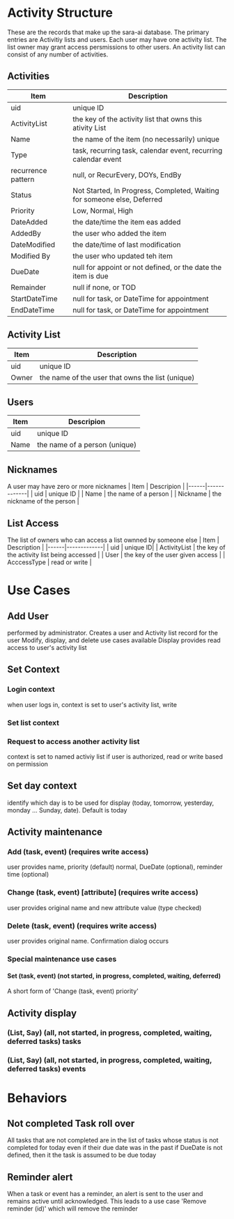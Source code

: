 # Activity Structure
These are the records that make up the sara-ai database. The primary entries are Activitiy lists and users. Each user may have one
activity list. The list owner may grant access persmissions to other users. An activity list can consist of any number of activities. 
## Activities
| Item | Description |
|------|-------------|
| uid | unique ID |
| ActivityList | the key of the activity list that owns this ativity List |
| Name | the name of the item (no necessarily) unique |
| Type | task, recurring task, calendar event, recurring calendar event |
| recurrence pattern | null, or RecurEvery, DOYs, EndBy |
| Status | Not Started, In Progress, Completed, Waiting for someone else,  Deferred |  
| Priority | Low, Normal, High |
| DateAdded | the date/time the item eas added |
| AddedBy | the user who added the item |
| DateModified | the date/time of last modification |
| Modified By | the user who updated teh item |
| DueDate | null for appoint or not defined, or the date the item is due |
| Remainder | null if none, or TOD |
| StartDateTime | null for task, or DateTime for appointment |
| EndDateTime | null for task, or DateTime for appointment |
## Activity List
| Item | Description |
|------|-------------|
| uid | unique ID|
| Owner | the name of the user that owns the list (unique) |
## Users
| Item | Descripion |
|------|-------------|
| uid | unique ID |
| Name | the name of a person (unique) |
## Nicknames
A user may have zero or more nicknames
| Item | Descripion |
|------|-------------|
| uid | unique ID |
| Name | the name of a person |
| Nickname | the nickname of the person |

## List Access
The list of owners who can access a list ownned by someone else
| Item | Description |
|------|-------------|
| uid | unique ID|
| ActivityList | the key of the activity list being accessed |
| User | the key of the user given access |
| AcccessType | read or write |
# Use Cases
## Add User
performed by administrator. 
Creates a user and Activity list record for the user
Modify, display, and delete use cases available
Display provides read access to user's activity list
## Set Context
### Login context
when user logs in, context is set to user's activity list, write
### Set list context
### Request to access another activity list
context is set to named activiy list if user is authorized, read or write based on permission
## Set day context
identify which day is to be used for display (today, tomorrow, yesterday, monday ... Sunday, date). Default is today
## Activity maintenance
### Add (task, event) (requires write access)
user provides name, priority (default) normal, DueDate (optional), reminder time (optional)
### Change (task, event) [attribute] (requires write access)
user provides original name and new attribute value (type checked)
### Delete (task, event) (requires write access)
user provides original name. Confirmation dialog occurs
### Special maintenance use cases
#### Set (task, event) (not started, in progress, completed, waiting, deferred)
A short form of 'Change (task, event) priority'
## Activity display
### (List, Say) (all, not started, in progress, completed, waiting, deferred tasks) tasks
### (List, Say) (all, not started, in progress, completed, waiting, deferred tasks) events
# Behaviors
## Not completed Task roll over
All tasks that are not completed are in the list of tasks whose status is not completed for today even if their due date was in the past
if DueDate is not defined, then it the task is assumed to be due today
## Reminder alert
When a task or event has a reminder, an alert is sent to the user and remains active until acknowledged. This leads to a use case 'Remove reminder (id)' which will remove the reminder


